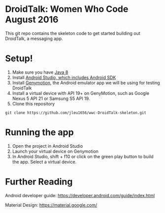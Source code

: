 # DroidTalk: Women Who Code August 2016
This git repo contains the skeleton code to get started building out DroidTalk, a messaging app.

# Setup! 
1. Make sure you have [Java 8](http://www.oracle.com/technetwork/java/javase/downloads/jdk8-downloads-2133151.html) 
2. Install [Android Studio, which includes Android SDK](https://developer.android.com/studio/index.html)
3. Install [Genymotion](https://www.genymotion.com/), the Android emulator app we will be using for testing DroidTalk
4. Install a virtual device with API 19+ on GenyMotion, such as Google Nexus 5 API 21 or Samsung S5 API 19. 
5. Clone this repository 
```
git clone https://github.com/jleu1656/wwc-DroidTalk-skeleton.git
```

# Running the app 
1. Open the project in Android Studio
2. Launch your virtual device on Genymotion
3. In Android Studio, shift + f10 or click on the green play button to build the app. Select a virtual device. 

# Further Reading
Android developer guide: https://developer.android.com/guide/index.html

Material Design: https://material.google.com/ 
